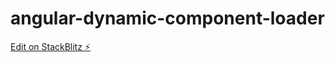 # angular-dynamic-component-loader

[Edit on StackBlitz ⚡️](https://stackblitz.com/edit/angular-ivy-rc9n6e)